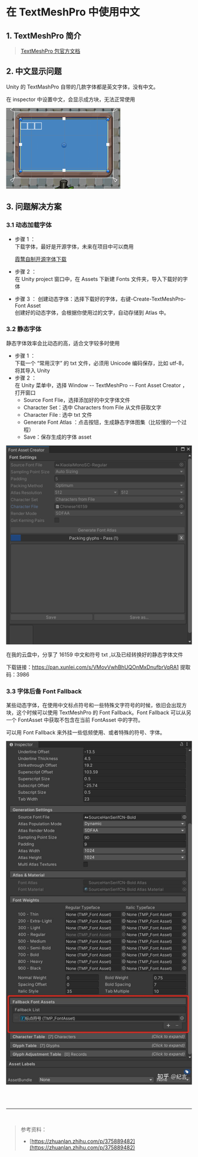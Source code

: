 # 在 TextMeshPro 中使用中文

## 1. TextMeshPro 简介

> [TextMeshPro 包官方文档](https://docs.unity3d.com/Packages/com.unity.textmeshpro@3.0/manual/index.html)

## 2. 中文显示问题

Unity 的 TextMashPro 自带的几款字体都是英文字体，没有中文。

在 inspector 中设置中文，会显示成方块，无法正常使用

![](../imgs/unity_cnfonterror.png)

## 3. 问题解决方案

### 3.1 动态加载字体

- 步骤 1 ：  
  下载字体，最好是开源字体，未来在项目中可以商用

  [霞鹜自制开源字体下载](https://lxgw.github.io/2021/01/15/Lxgw-Opensource-Chinese-Fonts/)

- 步骤 2 ：  
  在 Unity project 窗口中，在 Assets 下新建 Fonts 文件夹，导入下载好的字体

* 步骤 3 ：
  创建动态字体：选择下载好的字体，右键-Create-TextMeshPro-Font Asset  
  创建好的动态字体，会根据你使用过的文字，自动存储到 Atlas 中。

### 3.2 静态字体

静态字体效率会比动态的高，适合文字较多时使用

- 步骤 1 ：  
  下载一个 “常用汉字” 的 txt 文件，必须用 Unicode 编码保存，比如 utf-8，将其导入 Unity
- 步骤 2 ：  
  在 Unity 菜单中，选择 Window -- TextMeshPro -- Font Asset Creator ，打开窗口
  - Source Font Flie，选择添加好的中文字体文件
  - Character Set：选中 Characters from File 从文件获取文字
  - Character File : 选中 txt 文件
  - Generate Font Atlas ：点击按钮，生成静态字体图集（比较慢的一个过程）
  - Save：保存生成的字体 asset

![](../imgs/unity_staticFont.png)

在我的云盘中，分享了 16159 中文和符号 txt ,以及已经转换好的静态字体文件

下载链接：https://pan.xunlei.com/s/VMovVwhBhUQOnMxDnufbrVqRA1 提取码：3986

### 3.3 字体后备 Font Fallback

某些动态字体，在使用中文标点符号和一些特殊文字符号的时候，依旧会出现方块，这个时候可以使用 TextMeshPro 的 Font Fallback。Font Fallback 可以从另一个 FontAsset 中获取不包含在当前 FontAsset 中的字符。

可以用 Font Fallback 来外挂一些低频使用、或者特殊的符号、字体。

![](../imgs/fontfallback.jpg)

<br><br>

<hr>
<br>

> 参考资料：
>
> - [https://zhuanlan.zhihu.com/p/375889482](https://zhuanlan.zhihu.com/p/375889482)
